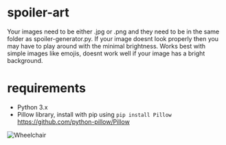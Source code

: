 # spoiler-art

Your images need to be either .jpg or .png and they need to be in the same folder as spoiler-generator.py.
If your image doesnt look properly then you may have to play around with the minimal brightness.
Works best with simple images like emojis, doesnt work well if your image has a bright background.

# requirements
* Python 3.x
* Pillow library, install with pip using `pip install Pillow` https://github.com/python-pillow/Pillow

![Wheelchair](https://i.imgur.com/wrGSgVa.png)
